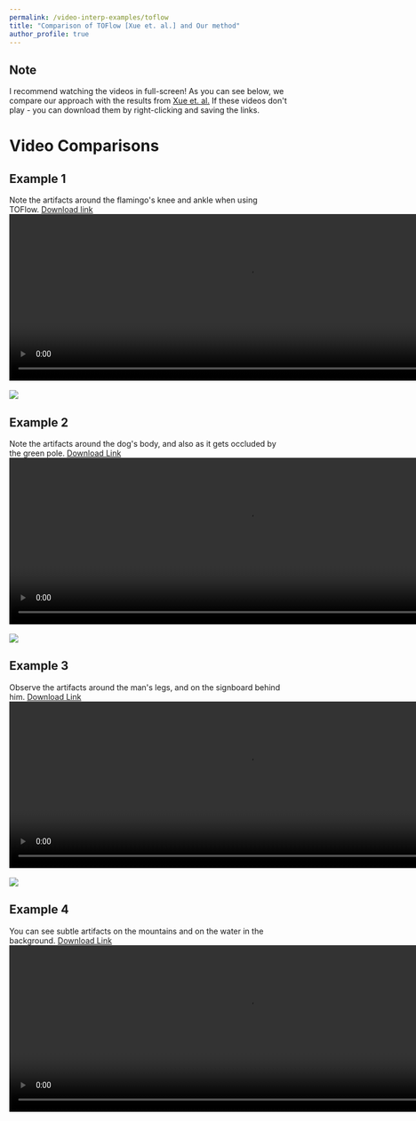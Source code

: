 ```yaml
---
permalink: /video-interp-examples/toflow
title: "Comparison of TOFlow [Xue et. al.] and Our method"
author_profile: true
---
```



## Note

I recommend watching the videos in full-screen! As you can see below, we compare our approach with the results from [Xue et. al.](http://toflow.csail.mit.edu/) 
If these videos don't play - you can download them by right-clicking and saving the links. 

# Video Comparisons

## Example 1
Note the artifacts around the flamingo's knee and ankle when using TOFlow. [Download link](https://sreeni-demo-bucket.s3.amazonaws.com/examples/toflow_example1.mp4)
<video style="display:block; margin: 0 auto;" src="https://sreeni-demo-bucket.s3.amazonaws.com/examples/toflow_example1.mp4" width="860" height="300" controls preload autoplay loop></video>
<br>
<img src="https://sreeni-demo-bucket.s3.amazonaws.com/images/TOF1.png"/><br>


## Example 2

Note the artifacts around the dog's body, and also as it gets occluded by the green pole. [Download Link](https://sreeni-demo-bucket.s3.amazonaws.com/examples/toflow_example2.mp4)
<video style="display:block; margin: 0 auto;" src="https://sreeni-demo-bucket.s3.amazonaws.com/examples/toflow_example2.mp4" width="860" height="300" controls preload autoplay loop></video>
<br>
<img src="https://sreeni-demo-bucket.s3.amazonaws.com/images/TOF2.png"/><br>

## Example 3

Observe the artifacts around the man's legs, and on the signboard behind him. [Download Link](https://sreeni-demo-bucket.s3.amazonaws.com/examples/toflow_example3.mp4)
<video style="display:block; margin: 0 auto;" src="https://sreeni-demo-bucket.s3.amazonaws.com/examples/toflow_example3.mp4" width="860" height="300" controls preload autoplay loop></video>
<br>
<img src="https://sreeni-demo-bucket.s3.amazonaws.com/images/TOF3.png"/><br>

## Example 4

You can see subtle artifacts on the mountains and on the water in the background. [Download Link](https://sreeni-demo-bucket.s3.amazonaws.com/examples/toflow_example4.mp4)
<video style="display:block; margin: 0 auto;" src="https://sreeni-demo-bucket.s3.amazonaws.com/examples/toflow_example4.mp4" width="860" height="300" controls preload autoplay loop></video>
<br>
